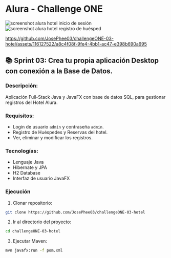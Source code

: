 # Alura - Challenge ONE

![screenshot alura hotel inicio de sesión](https://github.com/JosePhee03/challengeONE-03-hotel/assets/116127522/798a3d12-3a37-4594-aad6-8b8524a8a5e2)
![screenshot alura hotel registro de huésped](https://github.com/JosePhee03/challengeONE-03-hotel/assets/116127522/e99c0376-ca8f-492a-992a-7c5ef19a1240)


https://github.com/JosePhee03/challengeONE-03-hotel/assets/116127522/a8c4f08f-9fe4-4bb1-ac47-e398b690a695



## 📚 Sprint 03: Crea tu propia aplicación Desktop con conexión a la Base de Datos.

### Descripción:

Aplicación Full-Stack Java y JavaFX con base de datos SQL, para gestionar registros del Hotel Alura.

### Requisitos:

- Login de usuario `admin` y contraseña `admin`.
- Registro de Huéspedes y Reservas del hotel.
- Ver, eliminar y modificar los registros.

### Tecnologías:

- Lenguaje Java
- Hibernate y JPA
- H2 Database
- Interfaz de usuario JavaFX

### Ejecución

1. Clonar repositorio:

```zsh
git clone https://github.com/JosePhee03/challengeONE-03-hotel
```
2. Ir al directorio del proyecto:

```zsh
cd challengeONE-03-hotel
```
3. Ejecutar Maven:

```zsh
mvn javafx:run -f pom.xml  
```
